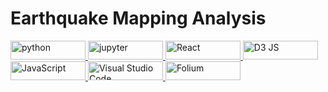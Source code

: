 # Earthquake Mapping Analysis

<p align="left"> 
<a href="https://www.python.org" target="_blank" rel="noreferrer"> <img src="https://img.shields.io/badge/Python-FFD43B?style=for-the-badge&logo=python&logoColor=blue" alt="python" width="120" height="30"/> </a>  
<a href="https://jupyter.org/" target="_blank" rel="noreferrer"> <img src="https://img.shields.io/badge/Jupyter-F37626.svg?&style=for-the-badge&logo=Jupyter&logoColor=white" alt="jupyter" width="120" height="30"/> </a>
<a href="https://react.dev/" target="_blank" rel="noreferrer"> <img src="https://img.shields.io/badge/React-20232A?style=for-the-badge&logo=react&logoColor=61DAFB" alt="React" width="120" height="30"/> </a>
<a href="https://d3js.org/" target="_blank" rel="noreferrer"> <img src="https://img.shields.io/badge/d3%20js-F9A03C?style=for-the-badge&logo=d3.js&logoColor=white" alt="D3 JS" width="120" height="30"/> </a>
<a href="https://www.javascript.com/" target="_blank" rel="noreferrer"> <img src="https://img.shields.io/badge/JavaScript-F7DF1E?style=flat&logo=javascript&logoColor=black" alt="JavaScript" width="120" height="30"/> </a>
<a href="https://code.visualstudio.com/" target="_blank" rel="noreferrer"> <img src="https://img.shields.io/badge/Visual_Studio_Code-0078D4?style=for-the-badge&logo=visual%20studio%20code&logoColor=white" alt="Visual Studio Code" width="120" height="30"/> </a>
<a href="https://python-visualization.github.io/folium/latest/" target="_blank" rel="noreferrer"> <img src="https://img.shields.io/badge/Folium-77B829?style=for-the-badge&logo=folium&logoColor=white" alt="Folium" width="120" height="30"/> </a>

</p>  
